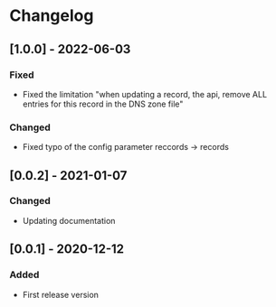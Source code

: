 # Changelog


## [1.0.0] - 2022-06-03
### Fixed
- Fixed the limitation "when updating a record, the api, remove ALL entries for this record in the DNS zone file"
### Changed
- Fixed typo of the config parameter reccords -> records

## [0.0.2] - 2021-01-07
### Changed
- Updating documentation

## [0.0.1] - 2020-12-12
### Added
- First release version
